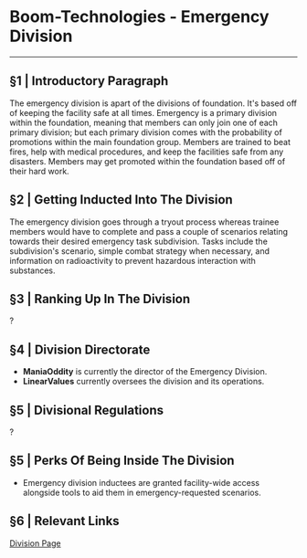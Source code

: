 # Boom-Technologies - Emergency Division

----------------------------------------------------------

## §1 | Introductory Paragraph
The emergency division is apart of the divisions of foundation. It's based off of keeping the facility safe at all times. Emergency is a primary division within the foundation, meaning that members can only join one of each primary division; but each primary division comes with the probability of promotions within the main foundation group. Members are trained to beat fires, help with medical procedures, and keep the facilities safe from any disasters. Members may get promoted within the foundation based off of their hard work.
## §2 | Getting Inducted Into The Division
The emergency division goes through a tryout process whereas trainee members would have to complete and pass a couple of scenarios relating towards their desired emergency task subdivision. Tasks include the subdivision's scenario, simple combat strategy when necessary, and information on radioactivity to prevent hazardous interaction with substances. 
## §3 | Ranking Up In The Division
?
## §4 | Division Directorate
* **ManiaOddity** is currently the director of the Emergency Division.
* **LinearValues** currently oversees the division and its operations.
## §5 | Divisional Regulations
?
## §5 | Perks Of Being Inside The Division
- Emergency division inductees are granted facility-wide access alongside tools to aid them in emergency-requested scenarios.
## §6 | Relevant Links
[Division Page](https://www.roblox.com/groups/4717972/BT-Emergency-Division#!/about)

